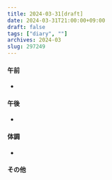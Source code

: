 ```yaml
---
title: 2024-03-31[draft]
date: 2024-03-31T21:00:00+09:00
draft: false
tags: ["diary", ""]
archives: 2024-03
slug: 297249
---
```

#### 午前
- 
#### 午後
- 
#### 体調
- 
#### その他